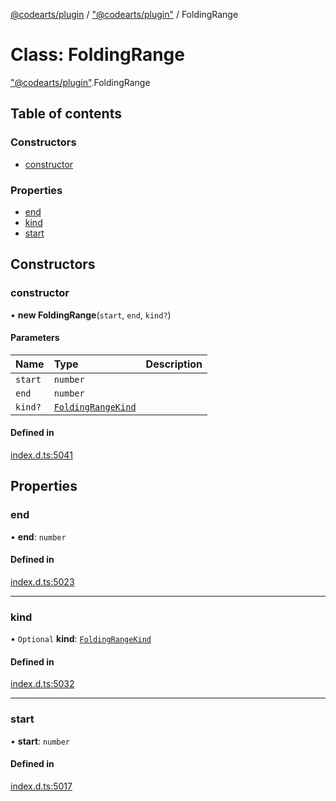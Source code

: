 [@codearts/plugin](../README.md) / ["@codearts/plugin"](../modules/_codearts_plugin_.md) / FoldingRange

# Class: FoldingRange

["@codearts/plugin"](../modules/_codearts_plugin_.md).FoldingRange

## Table of contents

### Constructors

- [constructor](codearts_plugin_.FoldingRange.md#constructor)

### Properties

- [end](codearts_plugin_.FoldingRange.md#end)
- [kind](codearts_plugin_.FoldingRange.md#kind)
- [start](codearts_plugin_.FoldingRange.md#start)

## Constructors

### constructor

• **new FoldingRange**(`start`, `end`, `kind?`)

#### Parameters

| Name | Type | Description |
| :------ | :------ | :------ |
| `start` | `number` |  |
| `end` | `number` |  |
| `kind?` | [`FoldingRangeKind`](../enums/codearts_plugin_.FoldingRangeKind.md) |  |

#### Defined in

[index.d.ts:5041](https://github.com/huaweicloud/cloudide-plugin-api/blob/03c74e5/index.d.ts#L5041)

## Properties

### end

• **end**: `number`

#### Defined in

[index.d.ts:5023](https://github.com/huaweicloud/cloudide-plugin-api/blob/03c74e5/index.d.ts#L5023)

___

### kind

• `Optional` **kind**: [`FoldingRangeKind`](../enums/codearts_plugin_.FoldingRangeKind.md)

#### Defined in

[index.d.ts:5032](https://github.com/huaweicloud/cloudide-plugin-api/blob/03c74e5/index.d.ts#L5032)

___

### start

• **start**: `number`

#### Defined in

[index.d.ts:5017](https://github.com/huaweicloud/cloudide-plugin-api/blob/03c74e5/index.d.ts#L5017)
